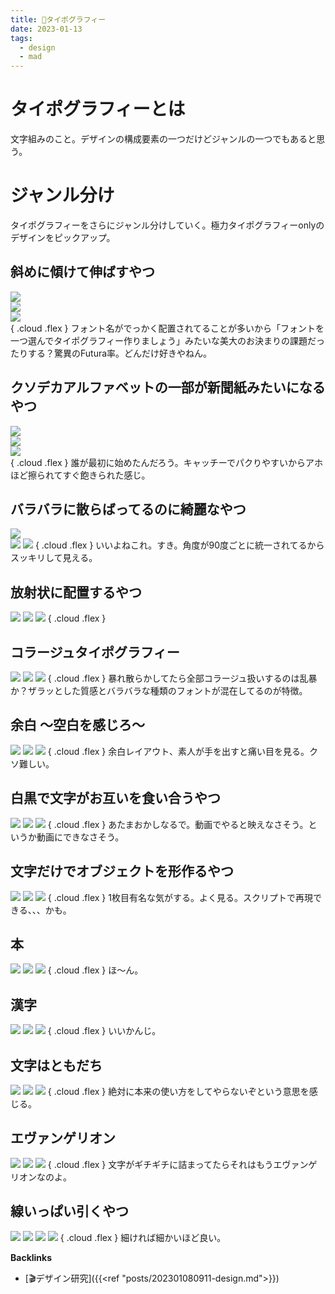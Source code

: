 ```yaml
---
title: 📝タイポグラフィー
date: 2023-01-13
tags:
  - design
  - mad
---
```


# タイポグラフィーとは
文字組みのこと。デザインの構成要素の一つだけどジャンルの一つでもあると思う。  

# ジャンル分け
タイポグラフィーをさらにジャンル分けしていく。極力タイポグラフィーonlyのデザインをピックアップ。  

## 斜めに傾けて伸ばすやつ  

![](https://i.pinimg.com/564x/aa/8d/8d/aa8d8d9bd76de416130e72b4cb1044ef.jpg)  
![](https://i.pinimg.com/564x/ab/8d/38/ab8d386a6c10b6cc6646b1139a0a6b1d.jpg)  
![](https://i.pinimg.com/564x/60/b5/e1/60b5e15ab9487aff0ed22dd9a1762ce4.jpg)  
{ .cloud .flex }
フォント名がでっかく配置されてることが多いから「フォントを一つ選んでタイポグラフィー作りましょう」みたいな美大のお決まりの課題だったりする？驚異のFutura率。どんだけ好きやねん。  

## クソデカアルファベットの一部が新聞紙みたいになるやつ

![](https://i.pinimg.com/564x/00/28/26/002826ee43899b5cec6cf31a2645951c.jpg)  
![](https://i.pinimg.com/564x/3d/92/70/3d92704d22f09940afbc4cd6664731f0.jpg)  
![](https://i.pinimg.com/564x/3d/a3/e2/3da3e2e48ad0f2066eff5558c1e972b0.jpg)  
{ .cloud .flex }
誰が最初に始めたんだろう。キャッチーでパクりやすいからアホほど擦られてすぐ飽きられた感じ。  

## バラバラに散らばってるのに綺麗なやつ

![](https://i.pinimg.com/564x/bb/9b/9c/bb9b9c738bbb065c102c82fbdc46cf9d.jpg)  
![](https://i.pinimg.com/564x/df/ef/5d/dfef5d1d03b8e5e4b0e3e7dd9d342044.jpg)
![](https://i.pinimg.com/564x/b3/33/ae/b333ae56c8b6701a4110994457f99299.jpg)
{ .cloud .flex }
いいよねこれ。すき。角度が90度ごとに統一されてるからスッキリして見える。  

## 放射状に配置するやつ

![](https://i.pinimg.com/564x/95/19/b4/9519b4477777f27a49c6a96905940cbd.jpg)
![](https://i.pinimg.com/564x/50/19/d6/5019d64bfebd110712f3a40090bd60dc.jpg)
![](https://i.pinimg.com/564x/22/b5/a9/22b5a933d8c5e4047bb3f3f1452d98d4.jpg)
{ .cloud .flex }

## コラージュタイポグラフィー

![](https://i.pinimg.com/564x/1d/90/97/1d909771c3d27a663bec106e8728fde0.jpg)
![](https://i.pinimg.com/564x/9a/b5/15/9ab5151c93c9690860fa32ece7a5c863.jpg)
![](https://i.pinimg.com/564x/56/2f/0b/562f0b3cef65ef76358848416423228b.jpg)
{ .cloud .flex }
暴れ散らかしてたら全部コラージュ扱いするのは乱暴か？ザラッとした質感とバラバラな種類のフォントが混在してるのが特徴。

## 余白 ～空白を感じろ～

![](https://i.pinimg.com/564x/e4/84/ff/e484ff368bb5da8b714ee4f2f416eb5a.jpg)
![](https://i.pinimg.com/564x/1f/e0/7f/1fe07f175c4c3e201f08f2b50053fd69.jpg)
![](https://i.pinimg.com/564x/c1/e8/85/c1e88536fef872971462671172a53317.jpg)
{ .cloud .flex }
余白レイアウト、素人が手を出すと痛い目を見る。クソ難しい。

## 白黒で文字がお互いを食い合うやつ

![](https://i.pinimg.com/564x/aa/49/c3/aa49c383a0951c4621471e12812b6a81.jpg)
![](https://i.pinimg.com/564x/73/7c/9c/737c9c64a64463d05b3d92f5be8d80ee.jpg)
![](https://i.pinimg.com/564x/e3/c0/fe/e3c0fe1de0d11e054aeaa95b3132d5d4.jpg)
{ .cloud .flex }
あたまおかしなるで。動画でやると映えなさそう。というか動画にできなさそう。

## 文字だけでオブジェクトを形作るやつ
![](https://i.pinimg.com/564x/bb/24/17/bb241776ba9f3d569fd70f63ca77cb3f.jpg)
![](https://i.pinimg.com/564x/e7/f2/dc/e7f2dc24d38ee435dd3adcbf79605cfa.jpg)
![](https://i.pinimg.com/564x/b0/8d/3c/b08d3ca7c00e96cb8593411f8ffd3132.jpg)
{ .cloud .flex }
1枚目有名な気がする。よく見る。スクリプトで再現できる、、、かも。

## 本
![](https://i.pinimg.com/564x/27/38/92/273892e74042f22f84f7b20eea9d9c75.jpg)
![](https://i.pinimg.com/564x/f9/9a/dd/f99add66575038bbae450e7909f6450b.jpg)
![](https://i.pinimg.com/564x/82/7f/db/827fdb5573b21d360aa85545f03c1a14.jpg)
{ .cloud .flex }
ほ～ん。

## 漢字
![](https://i.pinimg.com/564x/bb/18/fc/bb18fc755ab175c958fe0a55e182e554.jpg)
![](https://i.pinimg.com/564x/60/05/76/6005765c24673f12636a883eb81d0c83.jpg)
![](https://i.pinimg.com/564x/a1/30/f6/a130f659a4d6ad0be3c00810b4083463.jpg)
{ .cloud .flex }
いいかんじ。

## 文字はともだち
![](https://i.pinimg.com/474x/c7/46/ac/c746ac46e572669bdc34dd8fe66f1823.jpg)
![](https://i.pinimg.com/564x/d0/f7/2e/d0f72ef8330c7017fac3b677e13e3c2b.jpg)
![](https://i.pinimg.com/564x/01/09/45/010945e5d26b834297fa1ad914c25fe4.jpg)
{ .cloud .flex }
絶対に本来の使い方をしてやらないぞという意思を感じる。

## エヴァンゲリオン
![](https://i.pinimg.com/564x/3b/3b/2e/3b3b2e470d89480b64cb134e3c70ce04.jpg)
![](https://i.pinimg.com/564x/c2/b1/08/c2b108bc5c1e3f9017bef70528b0556b.jpg)
![](https://i.pinimg.com/564x/56/9e/92/569e92ac46c04afe1b067964dc96da2e.jpg)
{ .cloud .flex }
文字がギチギチに詰まってたらそれはもうエヴァンゲリオンなのよ。

## 線いっぱい引くやつ
![](https://i.pinimg.com/564x/89/11/51/8911511b5fffda27675b19011a39150a.jpg)
![](https://i.pinimg.com/564x/c3/f8/46/c3f846587fd794862283ff5d895e938d.jpg)
![](https://i.pinimg.com/564x/24/4e/e3/244ee3a15f9744a8b2007235108ea754.jpg)
![](https://i.pinimg.com/564x/7a/94/16/7a9416e1b8d898fb2f74a7b976ec7ca7.jpg)
{ .cloud .flex }
細ければ細かいほど良い。


**Backlinks**
- [🎬デザイン研究]({{<ref "posts/202301080911-design.md">}})